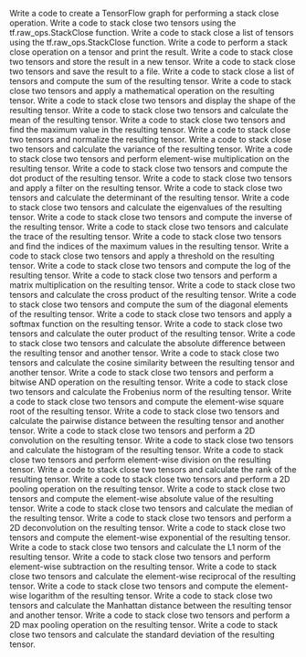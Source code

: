 Write a code to create a TensorFlow graph for performing a stack close operation.
Write a code to stack close two tensors using the tf.raw_ops.StackClose function.
Write a code to stack close a list of tensors using the tf.raw_ops.StackClose function.
Write a code to perform a stack close operation on a tensor and print the result.
Write a code to stack close two tensors and store the result in a new tensor.
Write a code to stack close two tensors and save the result to a file.
Write a code to stack close a list of tensors and compute the sum of the resulting tensor.
Write a code to stack close two tensors and apply a mathematical operation on the resulting tensor.
Write a code to stack close two tensors and display the shape of the resulting tensor.
Write a code to stack close two tensors and calculate the mean of the resulting tensor.
Write a code to stack close two tensors and find the maximum value in the resulting tensor.
Write a code to stack close two tensors and normalize the resulting tensor.
Write a code to stack close two tensors and calculate the variance of the resulting tensor.
Write a code to stack close two tensors and perform element-wise multiplication on the resulting tensor.
Write a code to stack close two tensors and compute the dot product of the resulting tensor.
Write a code to stack close two tensors and apply a filter on the resulting tensor.
Write a code to stack close two tensors and calculate the determinant of the resulting tensor.
Write a code to stack close two tensors and calculate the eigenvalues of the resulting tensor.
Write a code to stack close two tensors and compute the inverse of the resulting tensor.
Write a code to stack close two tensors and calculate the trace of the resulting tensor.
Write a code to stack close two tensors and find the indices of the maximum values in the resulting tensor.
Write a code to stack close two tensors and apply a threshold on the resulting tensor.
Write a code to stack close two tensors and compute the log of the resulting tensor.
Write a code to stack close two tensors and perform a matrix multiplication on the resulting tensor.
Write a code to stack close two tensors and calculate the cross product of the resulting tensor.
Write a code to stack close two tensors and compute the sum of the diagonal elements of the resulting tensor.
Write a code to stack close two tensors and apply a softmax function on the resulting tensor.
Write a code to stack close two tensors and calculate the outer product of the resulting tensor.
Write a code to stack close two tensors and calculate the absolute difference between the resulting tensor and another tensor.
Write a code to stack close two tensors and calculate the cosine similarity between the resulting tensor and another tensor.
Write a code to stack close two tensors and perform a bitwise AND operation on the resulting tensor.
Write a code to stack close two tensors and calculate the Frobenius norm of the resulting tensor.
Write a code to stack close two tensors and compute the element-wise square root of the resulting tensor.
Write a code to stack close two tensors and calculate the pairwise distance between the resulting tensor and another tensor.
Write a code to stack close two tensors and perform a 2D convolution on the resulting tensor.
Write a code to stack close two tensors and calculate the histogram of the resulting tensor.
Write a code to stack close two tensors and perform element-wise division on the resulting tensor.
Write a code to stack close two tensors and calculate the rank of the resulting tensor.
Write a code to stack close two tensors and perform a 2D pooling operation on the resulting tensor.
Write a code to stack close two tensors and compute the element-wise absolute value of the resulting tensor.
Write a code to stack close two tensors and calculate the median of the resulting tensor.
Write a code to stack close two tensors and perform a 2D deconvolution on the resulting tensor.
Write a code to stack close two tensors and compute the element-wise exponential of the resulting tensor.
Write a code to stack close two tensors and calculate the L1 norm of the resulting tensor.
Write a code to stack close two tensors and perform element-wise subtraction on the resulting tensor.
Write a code to stack close two tensors and calculate the element-wise reciprocal of the resulting tensor.
Write a code to stack close two tensors and compute the element-wise logarithm of the resulting tensor.
Write a code to stack close two tensors and calculate the Manhattan distance between the resulting tensor and another tensor.
Write a code to stack close two tensors and perform a 2D max pooling operation on the resulting tensor.
Write a code to stack close two tensors and calculate the standard deviation of the resulting tensor.